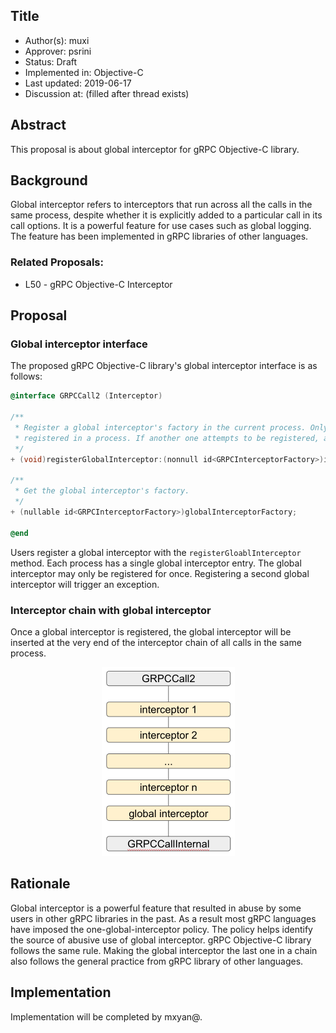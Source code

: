 Title
----
* Author(s): muxi
* Approver: psrini
* Status: Draft
* Implemented in: Objective-C
* Last updated: 2019-06-17
* Discussion at: <google group thread> (filled after thread exists)

## Abstract

This proposal is about global interceptor for gRPC Objective-C library.

## Background
Global interceptor refers to interceptors that run across all the calls in the same process, despite whether it is explicitly added to a particular call in its call options. It is a powerful feature for use cases such as global logging. The feature has been implemented in gRPC libraries of other languages.


### Related Proposals: 
* L50 - gRPC Objective-C Interceptor

## Proposal

### Global interceptor interface

The proposed gRPC Objective-C library's global interceptor interface is as follows:

```objectivec
@interface GRPCCall2 (Interceptor)

/**
 * Register a global interceptor's factory in the current process. Only one interceptor can be
 * registered in a process. If another one attempts to be registered, an exception will be raised.
 */
+ (void)registerGlobalInterceptor:(nonnull id<GRPCInterceptorFactory>)interceptorFactory;

/**
 * Get the global interceptor's factory.
 */
+ (nullable id<GRPCInterceptorFactory>)globalInterceptorFactory;

@end
```

Users register a global interceptor with the `registerGloablInterceptor` method. Each process has a single global interceptor entry. The global interceptor may only be registered for once. Registering a second global interceptor will trigger an exception.

### Interceptor chain with global interceptor

Once a global interceptor is registered, the global interceptor will be inserted at the very end of the interceptor chain of all calls in the same process.

<p align="center">
  <img width="213" height="302" src="L55_graphics/global-interceptor-chain.png">
</p>

## Rationale

Global interceptor is a powerful feature that resulted in abuse by some users in other gRPC libraries in the past. As a result most gRPC languages have imposed the one-global-interceptor policy. The policy helps identify the source of abusive use of global interceptor. gRPC Objective-C library follows the same rule. Making the global interceptor the last one in a chain also follows the general practice from gRPC library of other languages.

## Implementation

Implementation will be completed by mxyan@.
